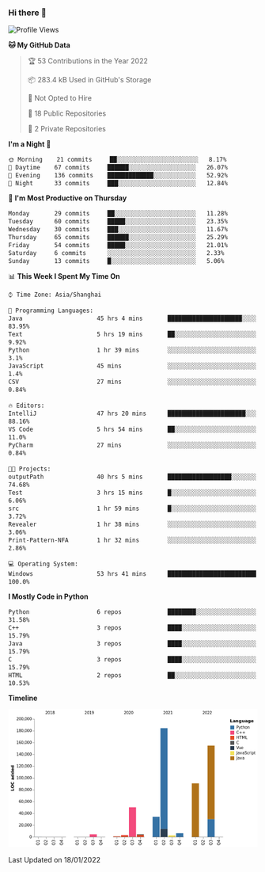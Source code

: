 ### Hi there 👋

<!--START_SECTION:waka-->
![Profile Views](http://img.shields.io/badge/Profile%20Views-0-blue)

**🐱 My GitHub Data** 

> 🏆 53 Contributions in the Year 2022
 > 
> 📦 283.4 kB Used in GitHub's Storage 
 > 
> 🚫 Not Opted to Hire
 > 
> 📜 18 Public Repositories 
 > 
> 🔑 2 Private Repositories  
 > 
**I'm a Night 🦉** 

```text
🌞 Morning    21 commits     ██░░░░░░░░░░░░░░░░░░░░░░░   8.17% 
🌆 Daytime    67 commits     ██████░░░░░░░░░░░░░░░░░░░   26.07% 
🌃 Evening    136 commits    █████████████░░░░░░░░░░░░   52.92% 
🌙 Night      33 commits     ███░░░░░░░░░░░░░░░░░░░░░░   12.84%

```
📅 **I'm Most Productive on Thursday** 

```text
Monday       29 commits     ██░░░░░░░░░░░░░░░░░░░░░░░   11.28% 
Tuesday      60 commits     █████░░░░░░░░░░░░░░░░░░░░   23.35% 
Wednesday    30 commits     ███░░░░░░░░░░░░░░░░░░░░░░   11.67% 
Thursday     65 commits     ██████░░░░░░░░░░░░░░░░░░░   25.29% 
Friday       54 commits     █████░░░░░░░░░░░░░░░░░░░░   21.01% 
Saturday     6 commits      ░░░░░░░░░░░░░░░░░░░░░░░░░   2.33% 
Sunday       13 commits     █░░░░░░░░░░░░░░░░░░░░░░░░   5.06%

```


📊 **This Week I Spent My Time On** 

```text
⌚︎ Time Zone: Asia/Shanghai

💬 Programming Languages: 
Java                     45 hrs 4 mins       █████████████████████░░░░   83.95% 
Text                     5 hrs 19 mins       ██░░░░░░░░░░░░░░░░░░░░░░░   9.92% 
Python                   1 hr 39 mins        ░░░░░░░░░░░░░░░░░░░░░░░░░   3.1% 
JavaScript               45 mins             ░░░░░░░░░░░░░░░░░░░░░░░░░   1.4% 
CSV                      27 mins             ░░░░░░░░░░░░░░░░░░░░░░░░░   0.84%

🔥 Editors: 
IntelliJ                 47 hrs 20 mins      ██████████████████████░░░   88.16% 
VS Code                  5 hrs 54 mins       ██░░░░░░░░░░░░░░░░░░░░░░░   11.0% 
PyCharm                  27 mins             ░░░░░░░░░░░░░░░░░░░░░░░░░   0.84%

🐱‍💻 Projects: 
outputPath               40 hrs 5 mins       ██████████████████░░░░░░░   74.68% 
Test                     3 hrs 15 mins       █░░░░░░░░░░░░░░░░░░░░░░░░   6.06% 
src                      1 hr 59 mins        █░░░░░░░░░░░░░░░░░░░░░░░░   3.72% 
Revealer                 1 hr 38 mins        ░░░░░░░░░░░░░░░░░░░░░░░░░   3.06% 
Print-Pattern-NFA        1 hr 32 mins        ░░░░░░░░░░░░░░░░░░░░░░░░░   2.86%

💻 Operating System: 
Windows                  53 hrs 41 mins      █████████████████████████   100.0%

```

**I Mostly Code in Python** 

```text
Python                   6 repos             ████████░░░░░░░░░░░░░░░░░   31.58% 
C++                      3 repos             ████░░░░░░░░░░░░░░░░░░░░░   15.79% 
Java                     3 repos             ████░░░░░░░░░░░░░░░░░░░░░   15.79% 
C                        3 repos             ████░░░░░░░░░░░░░░░░░░░░░   15.79% 
HTML                     2 repos             ██░░░░░░░░░░░░░░░░░░░░░░░   10.53%

```


**Timeline**

![Chart not found](https://raw.githubusercontent.com/SuperMaxine/SuperMaxine/main/charts/bar_graph.png) 


 Last Updated on 18/01/2022
<!--END_SECTION:waka-->

<!--
**SuperMaxine/SuperMaxine** is a ✨ _special_ ✨ repository because its `README.md` (this file) appears on your GitHub profile.

Here are some ideas to get you started:

- 🔭 I’m currently working on ...
- 🌱 I’m currently learning ...
- 👯 I’m looking to collaborate on ...
- 🤔 I’m looking for help with ...
- 💬 Ask me about ...
- 📫 How to reach me: ...
- 😄 Pronouns: ...
- ⚡ Fun fact: ...
-->

